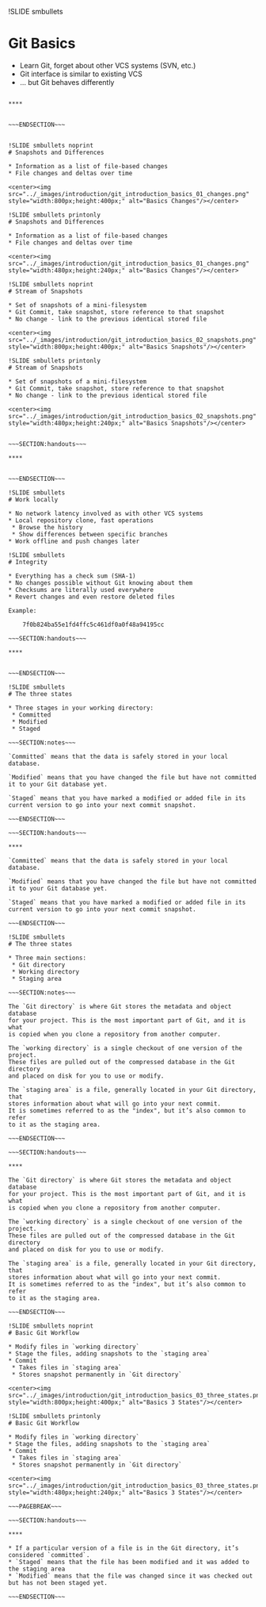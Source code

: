 !SLIDE smbullets
# Git Basics

* Learn Git, forget about other VCS systems (SVN, etc.)
* Git interface is similar to existing VCS
* ... but Git behaves differently

~~~SECTION:handouts~~~

****


~~~ENDSECTION~~~


!SLIDE smbullets noprint
# Snapshots and Differences

* Information as a list of file-based changes
* File changes and deltas over time

<center><img src="../_images/introduction/git_introduction_basics_01_changes.png" style="width:800px;height:400px;" alt="Basics Changes"/></center>

!SLIDE smbullets printonly
# Snapshots and Differences

* Information as a list of file-based changes
* File changes and deltas over time

<center><img src="../_images/introduction/git_introduction_basics_01_changes.png" style="width:480px;height:240px;" alt="Basics Changes"/></center>

!SLIDE smbullets noprint
# Stream of Snapshots

* Set of snapshots of a mini-filesystem
* Git Commit, take snapshot, store reference to that snapshot
* No change - link to the previous identical stored file

<center><img src="../_images/introduction/git_introduction_basics_02_snapshots.png" style="width:800px;height:400px;" alt="Basics Snapshots"/></center>

!SLIDE smbullets printonly
# Stream of Snapshots

* Set of snapshots of a mini-filesystem
* Git Commit, take snapshot, store reference to that snapshot
* No change - link to the previous identical stored file

<center><img src="../_images/introduction/git_introduction_basics_02_snapshots.png" style="width:480px;height:240px;" alt="Basics Snapshots"/></center>


~~~SECTION:handouts~~~

****


~~~ENDSECTION~~~

!SLIDE smbullets
# Work locally

* No network latency involved as with other VCS systems
* Local repository clone, fast operations
 * Browse the history
 * Show differences between specific branches
* Work offline and push changes later

!SLIDE smbullets
# Integrity

* Everything has a check sum (SHA-1)
* No changes possible without Git knowing about them
* Checksums are literally used everywhere
* Revert changes and even restore deleted files

Example:

    7f0b824ba55e1fd4ffc5c461df0a0f48a94195cc

~~~SECTION:handouts~~~

****


~~~ENDSECTION~~~

!SLIDE smbullets
# The three states

* Three stages in your working directory:
 * Committed
 * Modified
 * Staged

~~~SECTION:notes~~~

`Committed` means that the data is safely stored in your local database.

`Modified` means that you have changed the file but have not committed
it to your Git database yet.

`Staged` means that you have marked a modified or added file in its
current version to go into your next commit snapshot.

~~~ENDSECTION~~~

~~~SECTION:handouts~~~

****

`Committed` means that the data is safely stored in your local database.

`Modified` means that you have changed the file but have not committed
it to your Git database yet.

`Staged` means that you have marked a modified or added file in its
current version to go into your next commit snapshot.

~~~ENDSECTION~~~

!SLIDE smbullets
# The three states

* Three main sections:
 * Git directory
 * Working directory
 * Staging area

~~~SECTION:notes~~~

The `Git directory` is where Git stores the metadata and object database
for your project. This is the most important part of Git, and it is what
is copied when you clone a repository from another computer.

The `working directory` is a single checkout of one version of the project.
These files are pulled out of the compressed database in the Git directory
and placed on disk for you to use or modify.

The `staging area` is a file, generally located in your Git directory, that
stores information about what will go into your next commit.
It is sometimes referred to as the "index", but it’s also common to refer
to it as the staging area.

~~~ENDSECTION~~~

~~~SECTION:handouts~~~

****

The `Git directory` is where Git stores the metadata and object database
for your project. This is the most important part of Git, and it is what
is copied when you clone a repository from another computer.

The `working directory` is a single checkout of one version of the project.
These files are pulled out of the compressed database in the Git directory
and placed on disk for you to use or modify.

The `staging area` is a file, generally located in your Git directory, that
stores information about what will go into your next commit.
It is sometimes referred to as the "index", but it’s also common to refer
to it as the staging area.

~~~ENDSECTION~~~

!SLIDE smbullets noprint
# Basic Git Workflow

* Modify files in `working directory`
* Stage the files, adding snapshots to the `staging area`
* Commit
 * Takes files in `staging area`
 * Stores snapshot permanently in `Git directory`

<center><img src="../_images/introduction/git_introduction_basics_03_three_states.png" style="width:800px;height:400px;" alt="Basics 3 States"/></center>

!SLIDE smbullets printonly
# Basic Git Workflow

* Modify files in `working directory`
* Stage the files, adding snapshots to the `staging area`
* Commit
 * Takes files in `staging area`
 * Stores snapshot permanently in `Git directory`

<center><img src="../_images/introduction/git_introduction_basics_03_three_states.png" style="width:480px;height:240px;" alt="Basics 3 States"/></center>

~~~PAGEBREAK~~~

~~~SECTION:handouts~~~

****

* If a particular version of a file is in the Git directory, it’s considered `committed`.
* `Staged` means that the file has been modified and it was added to the staging area
* `Modified` means that the file was changed since it was checked out but has not been staged yet.

~~~ENDSECTION~~~

